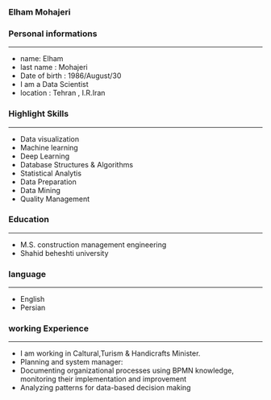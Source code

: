 ### Elham Mohajeri


### Personal informations


---
+ name: Elham
+ last name : Mohajeri
+ Date of birth : 1986/August/30
+ I am a Data Scientist
+ location : Tehran , I.R.Iran


### Highlight Skills


---
+ Data visualization
+ Machine learning
+ Deep Learning
+ Database Structures & Algorithms
+ Statistical Analytis
+ Data Preparation
+ Data Mining
+ Quality Management


### Education


---
+ M.S. construction management engineering
+ Shahid beheshti university 


### language


---
+ English
+ Persian



### working Experience


---
+ I am working in Caltural,Turism & Handicrafts Minister.
+ Planning and system manager:
+ Documenting organizational processes using BPMN knowledge, monitoring their implementation and improvement
+ Analyzing patterns for data-based decision making
